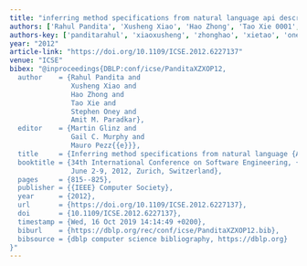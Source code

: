 ```yaml
---
title: "inferring method specifications from natural language api descriptions"
authors: ['Rahul Pandita', 'Xusheng Xiao', 'Hao Zhong', 'Tao Xie 0001', 'Stephen Oney', 'Amit M. Paradkar']
authors-key: ['panditarahul', 'xiaoxusheng', 'zhonghao', 'xietao', 'oneystephen', 'm.amit']
year: "2012"
article-link: "https://doi.org/10.1109/ICSE.2012.6227137"
venue: "ICSE"
bibex: "@inproceedings{DBLP:conf/icse/PanditaXZXOP12,
  author    = {Rahul Pandita and
               Xusheng Xiao and
               Hao Zhong and
               Tao Xie and
               Stephen Oney and
               Amit M. Paradkar},
  editor    = {Martin Glinz and
               Gail C. Murphy and
               Mauro Pezz{{e}}},
  title     = {Inferring method specifications from natural language {API} descriptions},
  booktitle = {34th International Conference on Software Engineering, {ICSE} 2012,
               June 2-9, 2012, Zurich, Switzerland},
  pages     = {815--825},
  publisher = {{IEEE} Computer Society},
  year      = {2012},
  url       = {https://doi.org/10.1109/ICSE.2012.6227137},
  doi       = {10.1109/ICSE.2012.6227137},
  timestamp = {Wed, 16 Oct 2019 14:14:49 +0200},
  biburl    = {https://dblp.org/rec/conf/icse/PanditaXZXOP12.bib},
  bibsource = {dblp computer science bibliography, https://dblp.org}
}"
---
```

